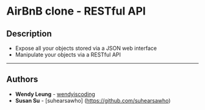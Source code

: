 # AirBnB clone - RESTful API

## Description

* Expose all your objects stored via a JSON web interface
* Manipulate your objects via a RESTful API

---

## Authors
* **Wendy Leung** - [wendyiscoding](https://github.com/wendyiscoding)
* **Susan Su** - [suhearsawho] (https://github.com/suhearsawho)
